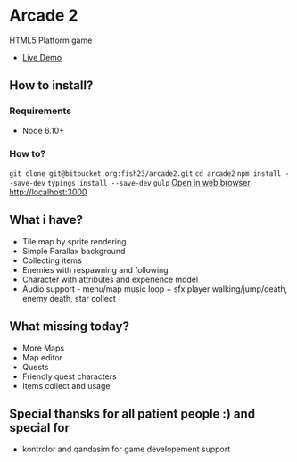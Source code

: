 # Arcade 2 #

HTML5 Platform game

* [Live Demo](http://arcade2.slimetribe.com)


## How to install? ##

### Requirements ###

* Node 6.10+

### How to? ###

`git clone git@bitbucket.org:fish23/arcade2.git`
`cd arcade2`
`npm install --save-dev`
`typings install --save-dev`
`gulp`
[Open in web browser http://localhost:3000](http://localhost:3000)

## What i have? ##

* Tile map by sprite rendering
* Simple Parallax background
* Collecting items
* Enemies with respawning and following
* Character with attributes and experience model
* Audio support - menu/map music loop + sfx player walking/jump/death, enemy death, star collect

## What missing today? ###

* More Maps
* Map editor
* Quests
* Friendly quest characters
* Items collect and usage

## Special thansks for all patient people :) and special for ###

* kontrolor and qandasim for game developement support


